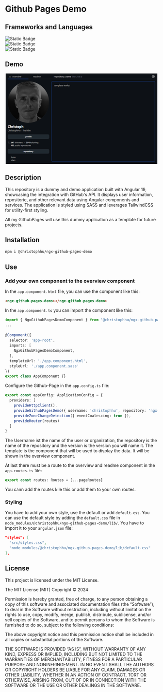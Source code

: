 # Github Pages Demo

## Frameworks and Languages
<p align="left">
  <img alt="Static Badge" src="https://img.shields.io/badge/19.2.0-000000?style=for-the-badge&logo=angular&logoColor=white&label=Angular&labelColor=000000"><br>
  <img alt="Static Badge" src="https://img.shields.io/badge/4.1.3-000000?style=for-the-badge&logo=tailwindcss&logoColor=white&label=Tailwind&labelColor=06B6D4&color=000000"><br>
  <img alt="Static Badge" src="https://img.shields.io/badge/5.6.2-000000?style=for-the-badge&logo=typescript&logoColor=white&label=Typescript&labelColor=007ACC&color=000000">
</p>

## Demo
<p align="center">
  <a href="https://christophhu.github.io/ngx-github-pages-demo"><img src="https://github.com/ChristophHu/ChristophHu/blob/main/assets/img/ngx-github-pages-demo.png" width="500" alt="image" /></a>
</p>

## Description
This repository is a dummy and demo application built with Angular 19, showcasing the integration with GitHub's API. It displays user information, repositorie, and other relevant data using Angular components and services. The application is styled using SASS and leverages TailwindCSS for utility-first styling.

All my GithubPages will use this dummy application as a template for future projects.

## Installation
```bash
npm i @christophhu/ngx-github-pages-demo
```

## Use
### Add your own component to the overview component
In the `app.component.html` file, you can use the component like this:
```html
<ngx-github-pages-demo></ngx-github-pages-demo>
```

In the `app.component.ts` you can import the component like this:
```typescript
import { NgxGithubPagesDemoComponent } from '@christophhu/ngx-github-pages-demo';
...

@Component({
  selector: 'app-root',
  imports: [
    NgxGithubPagesDemoComponent,
  ],
  templateUrl: './app.component.html',
  styleUrl: './app.component.sass'
})
export class AppComponent {}
```

Configure the Github-Page in the `app.config.ts` file:
```typescript
export const appConfig: ApplicationConfig = {
  providers: [
    provideHttpClient(),
    provideGithubPagesDemo({ username: 'christophhu', repository: 'ngx-github-pages-demo', version: '0.0.3', template: TemplateComponent }),
    provideZoneChangeDetection({ eventCoalescing: true }), 
    provideRouter(routes)
  ]
}
```
The Username ist the name of the user or organization, the repository is the name of the repository and the version is the version you will name it. The template is the component that will be used to display the data. It will be shown in the overview component.

At last there must be a route to the overview and readme component in the `app.routes.ts` file:
```typescript
export const routes: Routes = [...pageRoutes]
```
You cann add the routes kile this or add them to your own routes.

### Styling
You have to add your own style, use the default or add `default.css`. You can use the default style by adding the `default.css` file in `node_modules/@christophhu/ngx-github-pages-demo/lib/`. You have to import it to your `angular.json` file:
```json
"styles": [
  "src/styles.css",
  "node_modules/@christophhu/ngx-github-pages-demo/lib/default.css"
],
```

## License
This project is licensed under the MIT License.

The MIT License (MIT)
Copyright © 2024 <copyright holders>

Permission is hereby granted, free of charge, to any person obtaining a copy of this software and associated documentation files (the “Software”), to deal in the Software without restriction, including without limitation the rights to use, copy, modify, merge, publish, distribute, sublicense, and/or sell copies of the Software, and to permit persons to whom the Software is furnished to do so, subject to the following conditions:

The above copyright notice and this permission notice shall be included in all copies or substantial portions of the Software.

THE SOFTWARE IS PROVIDED “AS IS”, WITHOUT WARRANTY OF ANY KIND, EXPRESS OR IMPLIED, INCLUDING BUT NOT LIMITED TO THE WARRANTIES OF MERCHANTABILITY, FITNESS FOR A PARTICULAR PURPOSE AND NONINFRINGEMENT. IN NO EVENT SHALL THE AUTHORS OR COPYRIGHT HOLDERS BE LIABLE FOR ANY CLAIM, DAMAGES OR OTHER LIABILITY, WHETHER IN AN ACTION OF CONTRACT, TORT OR OTHERWISE, ARISING FROM, OUT OF OR IN CONNECTION WITH THE SOFTWARE OR THE USE OR OTHER DEALINGS IN THE SOFTWARE.
